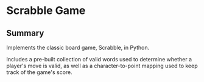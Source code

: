 # Scrabble Game

## Summary

Implements the classic board game, Scrabble, in Python.

Includes a pre-built collection of valid words used to determine whether a player's move is valid, as well as a character-to-point mapping used to keep track of the game's score.

